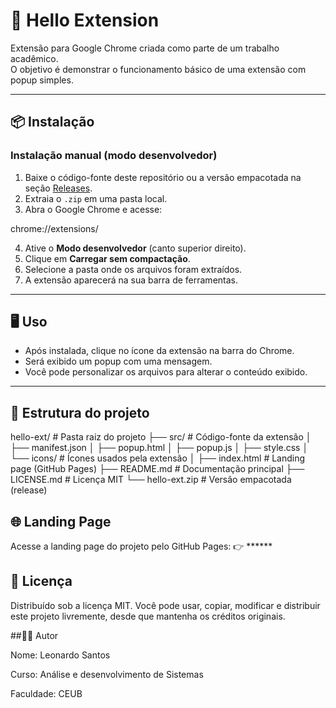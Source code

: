 # 🚀 Hello Extension

Extensão para Google Chrome criada como parte de um trabalho acadêmico.  
O objetivo é demonstrar o funcionamento básico de uma extensão com popup simples.

---

## 📦 Instalação

### Instalação manual (modo desenvolvedor)
1. Baixe o código-fonte deste repositório ou a versão empacotada na seção [Releases](https://github.com/seu-usuario/hello-ext/releases).
2. Extraia o `.zip` em uma pasta local.
3. Abra o Google Chrome e acesse:

chrome://extensions/

4. Ative o **Modo desenvolvedor** (canto superior direito).
5. Clique em **Carregar sem compactação**.
6. Selecione a pasta onde os arquivos foram extraídos.
7. A extensão aparecerá na sua barra de ferramentas.

---

## 🖥️ Uso

- Após instalada, clique no ícone da extensão na barra do Chrome.  
- Será exibido um popup com uma mensagem.  
- Você pode personalizar os arquivos para alterar o conteúdo exibido.

---

## 📂 Estrutura do projeto

hello-ext/                # Pasta raiz do projeto
├── src/                  # Código-fonte da extensão
│   ├── manifest.json
│   ├── popup.html
│   ├── popup.js
│   ├── style.css
│   └── icons/            # Ícones usados pela extensão
│
├── index.html            # Landing page (GitHub Pages)
├── README.md             # Documentação principal
├── LICENSE.md            # Licença MIT
└── hello-ext.zip         # Versão empacotada (release)

## 🌐 Landing Page

Acesse a landing page do projeto pelo GitHub Pages:
👉 ******

## 📜 Licença

Distribuído sob a licença MIT.
Você pode usar, copiar, modificar e distribuir este projeto livremente, desde que mantenha os créditos originais.

##👨‍💻 Autor

Nome: Leonardo Santos

Curso: Análise e desenvolvimento de Sistemas

Faculdade: CEUB
